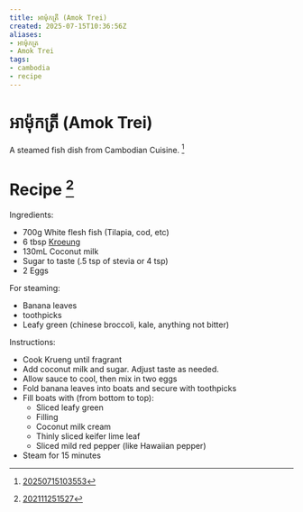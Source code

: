 ```yaml
---
title: អាម៉ុកត្រី (Amok Trei)
created: 2025-07-15T10:36:56Z
aliases:
- អាម៉ុកត្រ
- Amok Trei
tags:
- cambodia
- recipe
---
```


# អាម៉ុកត្រី (Amok Trei)

A steamed fish dish from Cambodian Cuisine. [^1]

# Recipe [^2]

Ingredients:
- 700g White flesh fish (Tilapia, cod, etc)
- 6 tbsp [Kroeung](kroeung.md)
- 130mL Coconut milk
- Sugar to taste (.5 tsp of stevia or 4 tsp)
- 2 Eggs

For steaming:
- Banana leaves
- toothpicks
- Leafy green (chinese broccoli, kale, anything not bitter)

Instructions:
- Cook Krueng until fragrant
- Add coconut milk and sugar. Adjust taste as needed.
- Allow sauce to cool, then mix in two eggs
- Fold banana leaves into boats and secure with toothpicks
- Fill boats with (from bottom to top):
	- Sliced leafy green
	- Filling
	- Coconut milk cream
	- Thinly sliced keifer lime leaf
	- Sliced mild red pepper (like Hawaiian pepper)
- Steam for 15 minutes

[^1]: [20250715103553](../entries/20250715103553.md)
[^2]: [202111251527](../entries/202111251527.md)
